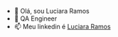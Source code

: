- 👋 Olá, sou Luciara Ramos
- 👀 QA Engineer
- 📫 Meu linkedin é <a href="https://www.linkedin.com/in/luciararamos/">Luciara Ramos</a>
